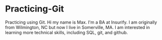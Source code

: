 # Practicing-Git
Practicing using Git.
Hi my name is Max. I'm a BA at Insurify.
I am originally from Wilmington, NC but now I live in Somerville, MA.
I am interested in learning more technical skills, including SQL, git, and github.
